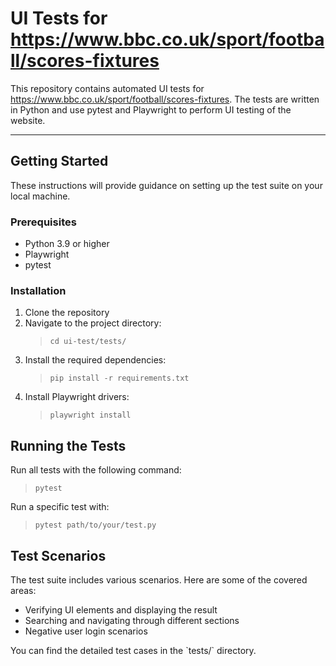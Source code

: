 # UI Tests for https://www.bbc.co.uk/sport/football/scores-fixtures

This repository contains automated UI tests for https://www.bbc.co.uk/sport/football/scores-fixtures. The tests are written in Python and use pytest and Playwright to perform UI testing of the website.

---

## Getting Started
These instructions will provide guidance on setting up the test suite on your local machine.

### Prerequisites
- Python 3.9 or higher
- Playwright
- pytest

### Installation
1. Clone the repository
2. Navigate to the project directory:
   > `cd ui-test/tests/`
3. Install the required dependencies:
   > `pip install -r requirements.txt`
4. Install Playwright drivers:
   > `playwright install`

## Running the Tests
Run all tests with the following command:

> `pytest`

Run a specific test with:

>`pytest path/to/your/test.py`

## Test Scenarios
The test suite includes various scenarios. Here are some of the covered areas:
- Verifying UI elements and displaying the result
- Searching and navigating through different sections
- Negative user login scenarios

You can find the detailed test cases in the \`tests/\` directory.
